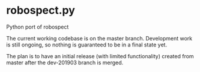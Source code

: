 # robospect.py
Python port of robospect

The current working codebase is on the master branch.  Development work is still ongoing, so nothing is guaranteed to be in a final state yet.

The plan is to have an initial release (with limited functionality) created from master after the dev-201903 branch is merged.
